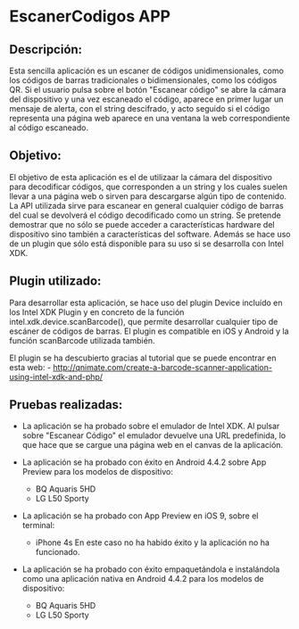 EscanerCodigos APP
==================

Descripción:
------------
Esta sencilla aplicación es un escaner de códigos unidimensionales, como los códigos de barras tradicionales o bidimensionales, como los códigos QR. Si el usuario pulsa sobre el botón "Escanear código" se abre la cámara del dispositivo y una vez escaneado el código, aparece en primer lugar un mensaje de alerta, con el string descifrado, y acto seguido si el código representa una página web aparece en una ventana la web correspondiente al código escaneado.

Objetivo:
---------
El objetivo de esta aplicación es el de utilizaar la cámara del dispositivo para decodificar códigos, que corresponden a un string y los cuales suelen llevar a una página web o sirven para descargarse algún tipo de contenido.
La API utilizada sirve para escanear en general cualquier código de barras del cual se devolverá el código decodificado como un string.
Se pretende demostrar que no sólo se puede acceder a características hardware del dispositivo sino también a características del software. Además se hace uso de un plugin que sólo está disponible para su uso si se desarrolla con Intel XDK.

Plugin utilizado:
-----------------
Para desarrollar esta aplicación, se hace  uso del plugin Device incluído en los Intel XDK Plugin y en concreto de la función intel.xdk.device.scanBarcode(), que permite desarrollar cualquier tipo de escáner de códigos de barras.
El plugin es compatible en iOS y Android y la función scanBarcode utilizada también.

El plugin se ha descubierto gracias al tutorial que se puede encontrar en esta web:
    - http://qnimate.com/create-a-barcode-scanner-application-using-intel-xdk-and-php/


Pruebas realizadas:
-------------------
* La aplicación se ha probado sobre el emulador de Intel XDK. Al pulsar sobre "Escanear Código" el emulador devuelve una URL predefinida, lo que hace que se cargue una página web en el canvas de la aplicación.

* La aplicación se ha probado con éxito en Android 4.4.2 sobre App Preview para los modelos de dispositivo: 
    - BQ Aquaris 5HD
    - LG L50 Sporty

* La aplicación se ha probado con App Preview en iOS 9, sobre el terminal:
    - iPhone 4s
    En este caso no ha habido éxito y la aplicación no ha funcionado.

* La aplicación se ha probado con éxito empaquetándola e instalándola como una aplicación nativa en Android 4.4.2 para los modelos de dispositivo: 
    - BQ Aquaris 5HD
    - LG L50 Sporty